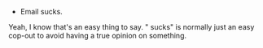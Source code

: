 * Email sucks.

Yeah, I know that's an easy thing to say. "*<x>* sucks" is normally just an easy cop-out to avoid having a true opinion on something.

